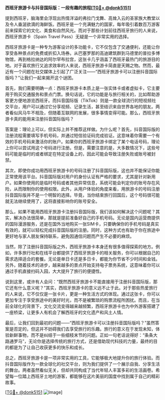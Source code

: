**西班牙旅游卡与抖音国际版：一段有趣的旅程[[TG💪+ @donk5151](https://t.me/s/donk5151)]**

提到西班牙，脑海里会浮现出热情洋溢的弗拉门戈舞、高耸入云的圣家族大教堂以及令人垂涎欲滴的海鲜饭。西班牙是一个充满魅力的国家，每年吸引着数百万游客前来探索它的文化、美食和自然风光。而对于那些计划前往西班牙旅行的人来说，西班牙旅游卡（Spain Travel Pass）无疑是一个非常实用的选择。

西班牙旅游卡是一种专为游客设计的多功能卡，它不仅包含了交通便利，还能让你享受各种景点的免费或折扣入场券。从巴塞罗那的高迪建筑群到马德里的普拉多博物馆，再到格拉纳达的阿尔罕布拉宫，这张卡几乎涵盖了西班牙最热门的旅游目的地。对于喜欢旅行又追求效率的人来说，西班牙旅游卡简直是天赐之物。然而，最近有一个问题在社交媒体上引起了广泛关注——“西班牙旅游卡可以注册抖音国际版吗？”让我们一起来揭开这个谜团。

首先，我们需要明确一点：西班牙旅游卡本质上是一张实体卡或者虚拟卡，它主要用于购买交通服务和景点门票。换句话说，它的功能是与旅行相关的，比如帮助游客更方便地游览西班牙。而抖音国际版（TikTok）则是一款全球流行的短视频社交平台，用户可以通过它分享视频、记录生活，甚至结识来自世界各地的朋友。两者看似风马牛不相及，但随着互联网的发展，很多事情变得可能。那么，西班牙旅游卡真的能用来注册抖音国际版吗？

答案是：理论上可以，但实际上并不推荐这样做。为什么呢？首先，抖音国际版的注册流程需要填写手机号码，并通过短信验证码完成验证。这意味着你需要一个有效的手机号码来激活你的账户。如果你的西班牙旅游卡绑定了某个电话号码，理论上你可以尝试用这个号码进行注册。但是，需要注意的是，大多数情况下，这些号码可能是临时的或者绑定在特定设备上的，因此可能会导致注册失败或账号被封禁。

其次，即使你成功用西班牙旅游卡的号码注册了抖音国际版，这也并不能保证你能正常使用该平台。抖音国际版对用户的身份认证有严格的要求，尤其是针对新用户。如果你使用的是临时号码或者其他异常信息，系统可能会判定你的账号存在风险，从而限制你的使用权限。此外，从用户体验的角度来看，用旅游卡的号码注册抖音国际版并不是一个明智的选择。毕竟，当你结束旅行回国后，这个号码很可能就无法继续使用了，这将直接影响你的账号安全。

那么，如果不能用西班牙旅游卡注册抖音国际版，我们该如何解决这个问题呢？其实，解决办法很简单，那就是提前准备好自己的手机号码。无论是国内运营商提供的国际漫游服务，还是在国外当地购买一张SIM卡，只要确保你的手机号码是真实有效的，就可以轻松完成抖音国际版的注册。同时，这种方式也有助于你在旅途中更好地与家人朋友保持联系，避免因通信问题而产生不必要的麻烦。

当然，除了注册抖音国际版之外，西班牙旅游卡本身还有很多值得探索的地方。例如，许多旅行社和在线平台都提供了西班牙旅游卡的相关服务，你可以根据自己的需求选择适合的套餐。无论是单日卡还是多日卡，都能为你节省不少时间和金钱。另外，随着技术的进步，越来越多的景点开始支持电子票务系统，这意味着你可以通过手机直接扫码入园，大大提升了旅行的便捷性。

说到这里，或许有人会问：“既然西班牙旅游卡不能直接用于注册抖音国际版，那它还有什么意义呢？”其实，西班牙旅游卡的意义远不止于此。对于那些热爱旅行的人来说，它不仅仅是一张卡片，更是一种生活方式的体现。通过这张卡，你可以更加专注于享受旅途中的美好时光，而不是被繁琐的购票流程所困扰。而且，在当前全球化的背景下，文化交流变得越来越频繁，西班牙旅游卡也为中外游客搭建了一座桥梁，让更多人有机会了解西班牙的文化遗产和风土人情。

最后，让我们回到最初的问题——“西班牙旅游卡可以注册抖音国际版吗？”虽然答案是否定的，但这并不妨碍我们去享受旅行的乐趣。旅行的意义在于发现未知，体验新鲜事物，而不是纠结于一些细枝末节的问题。正如一句老话说得好：“条条大路通罗马”，无论你是选择传统的旅行方式，还是借助现代科技的力量，最终的目的都是为了让自己收获更多的快乐和成长。

总之，西班牙旅游卡是一项非常实用的工具，它能够极大地提升你的旅行体验。而抖音国际版作为一款全球化的社交平台，则为我们提供了一个展示自我、分享生活的舞台。两者虽然看似无关，但却共同构成了当代年轻人丰富多彩的生活画卷。希望每一位踏上西班牙土地的游客，都能够在这片美丽的国度中找到属于自己的精彩故事。

[[TG💪+ @donk5151](https://t.me/s/donk5151) ![Image](https://i.postimg.cc/rwNCRYN7/Snipaste-2025-04-30-17-27-05.png)]